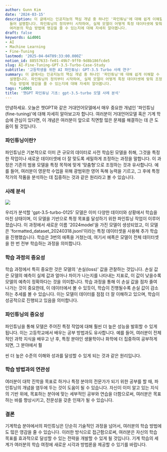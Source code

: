 ```yaml
---
author: Gunn Kim
date: '2024-03-15'
description: 이 글에서는 인공지능의 핵심 개념 중 하나인 '파인튜닝'에 대해 쉽게 이해할 수 있도록 gpt-3.5-turbo 모델을 사례로
  들어 설명합니다. 파인튜닝의 정의부터 시작하여, 실제 모델이 어떻게 특정 데이터셋에 맞춰 조정되어 성능이 향상되는지, 그리고 이 과정이 어떻게
  여러분의 학습 방법에 영감을 줄 수 있는지에 대해 자세히 알아봅니다.
draft: false
keywords: &id001
- AI
- Machine Learning
- Fine-Tuning
lastmod: '2025-04-04T09:33:00.000Z'
notion_id: 88557633-fe01-49b7-9ff0-9d8b186fcde5
slug: AI-Fine-Tuning-GPT-3.5-Turbo-Case-Study
subtitle: '고등학생을 위한 AI 파인튜닝: GPT-3.5 Turbo 사례 연구'
summary: 이 글에서는 인공지능의 핵심 개념 중 하나인 '파인튜닝'에 대해 쉽게 이해할 수 있도록 gpt-3.5-turbo 모델을 사례로 들어
  설명합니다. 파인튜닝의 정의부터 시작하여, 실제 모델이 어떻게 특정 데이터셋에 맞춰 조정되어 성능이 향상되는지, 그리고 이 과정이 어떻게 여러분의
  학습 방법에 영감을 줄 수 있는지에 대해 자세히 알아봅니다.
tags: *id001
title: '챗GPT 파인튜닝 기초: gpt-3.5-turbo 모델 사례 분석'
---
```


안녕하세요. 오늘은 챗GPT와 같은 거대언어모델에서 매우 중요한 개념인 '파인튜닝(fine-tuning)'에 대해 자세히 알아보고자 합니다. 여러분이 거대언어모델 혹은 기계 학습에 관심이 있다면, 이 개념은 여러분이 앞으로 직면할 많은 문제를 해결하는 데 큰 도움이 될 것입니다.

### 파인튜닝이란?

파인튜닝은 기본적으로 이미 큰 규모의 데이터로 사전 학습된 모델을 취해, 그것을 특정한 작업이나 새로운 데이터셋에 더 잘 맞도록 세밀하게 조정하는 과정을 말합니다. 이 과정은 기존의 범용 모델을 특정 목적에 맞게 '맞춤형'으로 조정하는 것과 유사합니다. 예를 들어, 여러분이 영문학 수업을 위해 광범위한 영어 독해 능력을 기르고, 그 후에 특정 작가의 작품을 분석하는 데 집중하는 것과 같은 원리라고 볼 수 있습니다.

### 사례 분석

![](https://prod-files-secure.s3.us-west-2.amazonaws.com/94f51666-273a-443d-bf89-42827b5b6876/ed0222c2-475b-46cc-9066-ab2e9c878142/Untitled.png?X-Amz-Algorithm=AWS4-HMAC-SHA256&X-Amz-Content-Sha256=UNSIGNED-PAYLOAD&X-Amz-Credential=ASIAZI2LB4664FPJSH35%2F20250622%2Fus-west-2%2Fs3%2Faws4_request&X-Amz-Date=20250622T003107Z&X-Amz-Expires=3600&X-Amz-Security-Token=IQoJb3JpZ2luX2VjEPj%2F%2F%2F%2F%2F%2F%2F%2F%2F%2FwEaCXVzLXdlc3QtMiJGMEQCIAOaQmztg6%2BAIFwIsxHNCLEKNYctx2sFzQoPGzmXwGhnAiAc%2FwPYEYV7hdhko%2FeusxiVzl1ITa3LTduwdcXSu%2B4KxiqIBAjh%2F%2F%2F%2F%2F%2F%2F%2F%2F%2F8BEAAaDDYzNzQyMzE4MzgwNSIMZyCOoKZYgnWxiBmiKtwDyjJ04jVXf3nT7CqC6Rtf9ieob6%2B4RqXe%2FMTWDV3yJKODmNCljfRWNlhjfchqwmfC5EBm6FrGjQREk0u2n8xv3v8wZgy8SmlzzOuIGhdb0%2FoYcMpR0U0ILRpnX6Cn%2FI2N05EbJswUL5NxR3BX3kfMR8vZ8TQbP9G1Vlu7%2FeOhuvxL%2FjkdSaQu8luSd0e%2F2ydMi%2BJ%2F1OMzGflCohq242BE4W7an0maxEIIQjCRfDCoWin%2FsoFGjhMfjsBwSrjC4n%2FxYeLg8vPOw8GL5v%2BGm2rnITGYNGxnwDMcEGPK%2B%2FL4%2BXZGQhauCyorQ25zmV3iLWqKzV%2Bl21ja8hgTym5pzDlHX6fuCMgRDZdAi63go0RXSt6oyKBSyF2QSov%2BKuNyT3uE8i6JCismD8ZjRUBOG32%2B2B3X8et1U1xI1nqAaTNKOr955PvCXblHHZOGlfRVWD89X6RT1x1RNnCMl1KtCbE9%2FF7Os%2FcnMSiLhh4QvEEZxDs1JqU8AvHqfCEtEWTQk9HTGXidmfULuPlbW52MjadD%2BxRpPABG%2FPENZAo920LwFAoWRghYkTbTm224hknId1LL0wyOnv45mYm9noRUMG1om%2BC3kV%2Bi65YbhXmBHx3sM6WPIZPx7uwPnNWR8N4w1ofdwgY6pgGqmSMNTXNDp9SPks7vW4e8p3vSPEAc%2BaZz8411DKm4eD0yK%2FdOmj9CU7kqk4TpOQ3CvxFhz%2Bdi2Hr%2BSiojcVhvmgoltzPskth3PhHTgBtYD2js3sw%2B111DySDQNpm4PYhrKelYdmf5i3tFekG6U1%2FO%2FrymLRDcSkeBk%2FEKHD5QLToCgfZezjEtSVqkHDkVkemR2mrqn4d2YLK9A1CtYc7j5qn6pxJe&X-Amz-Signature=602e7bfc32d39e156aa3ee420deff81559715b9eab42eb2c2895d01e86cb9765&X-Amz-SignedHeaders=host&x-amz-checksum-mode=ENABLED&x-id=GetObject)

우리가 분석할 'gpt-3.5-turbo-0125' 모델은 이미 다양한 데이터와 상황에서 학습을 마친 상태이며, 이 모델을 기반으로 특정 목표를 달성하기 위한 파인튜닝 작업이 이루어졌습니다. 이 과정에서 새로운 이름 '2024model'을 가진 모델이 생성되었고, 이 모델은 'formatted_dataset_20240318.jsonl'이라는 특정 데이터셋을 사용해 추가 학습을 진행했습니다. 학습은 3번의 에폭을 거쳤는데, 여기서 에폭은 모델이 전체 데이터셋을 한 번 전부 학습하는 과정을 의미합니다.

### 학습 과정의 중요성

학습 과정에서 특히 중요한 것은 모델의 '손실(loss)' 값을 관찰하는 것입니다. 손실 값은 모델의 예측이 실제 값과 얼마나 차이가 나는지를 나타내는 지표로, 이 값이 낮을수록 모델의 예측이 정확하다는 것을 의미합니다. 학습 과정을 통해 이 손실 값을 점차 줄여 나가는 것이 중요한데, 이 데이터에서 볼 수 있듯이, 학습이 진행될수록 손실 값이 감소하는 추세를 볼 수 있습니다. 이는 모델이 데이터를 점점 더 잘 이해하고 있으며, 학습이 성공적으로 진행되고 있음을 의미합니다.

### 파인튜닝의 중요성

파인튜닝을 통해 모델은 주어진 특정 작업에 대해 훨씬 더 높은 성능을 발휘할 수 있게 됩니다. 이는 고등학교에서 배우는 공부 방법과도 유사합니다. 예를 들어, 여러분이 전체적인 과학 지식을 배우고 난 후, 특정 분야인 생물학이나 화학에 더 집중하여 공부하게 되면, 그 분야에서 훨

씬 더 높은 수준의 이해와 성과를 달성할 수 있게 되는 것과 같은 원리입니다.

### 학습 방법과의 연관성

여러분이 대학 진학을 목표로 하거나 특정 분야의 전문가가 되기 위한 공부를 할 때, 파인튜닝의 개념을 염두에 두는 것이 도움이 될 수 있습니다. 자신이 이미 알고 있는 지식의 기반 위에, 목표하는 분야에 맞는 세부적인 공부와 연습을 더함으로써, 여러분은 목표하는 바를 향상시키고, 전문성을 갖춘 인재가 될 수 있습니다.

### 결론

기계학습 분야에서의 파인튜닝은 단순히 기술적인 과정을 넘어서, 여러분의 학습 방법에도 많은 영감을 줄 수 있습니다. 이러한 방식으로 접근함으로써, 여러분은 자신의 학습 목표를 효과적으로 달성할 수 있는 전략을 개발할 수 있게 될 것입니다. 기계 학습의 세계가 여러분의 학습 여정에 새로운 시각과 방법론을 제공할 수 있기를 바랍니다.

